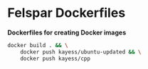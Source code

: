 # Felspar Dockerfiles

**Dockerfiles for creating Docker images**


```bash
docker build . && \
    docker push kayess/ubuntu-updated && \
    docker push kayess/cpp
```
